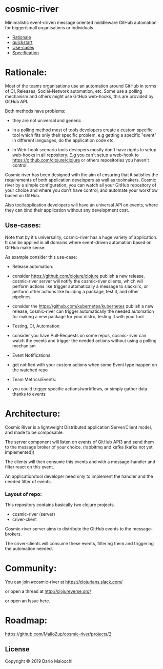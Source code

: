 # cosmic-river

Minimalistic event-driven message oriented middleware  GitHub automation for bigger/small organisations or individuals

- [Rationale](#rationale)
- [quickstart](doc/quickstart.md)
- [Use-cases](#use-cases)
- [Specification](doc/specification.md)

# Rationale:

Most of the teams organisations use an automation around GitHub in terms of CI, Releases, Social-Network automation, etc.
Some use a polling mechanism and others might use GitHub web-hooks, this are provided by GitHub API.

Both methods have problems:

-  they are not universal and generic

-  In a polling method most of tools developers create a custom specific tool which fits only their specific problem, e.g getting a specific "event" in different languages, do the application code etc.

-  In Web-hook scenario tools devlopers mostly don't have rights to setup web-hooks in all repository. E.g you can't setup a web-hook to https://github.com/clojure/clojure or others repositories you haven't control.

Cosmic river has been designed with the aim of ensuring that it satisfies the requirements of both application developers as well as toolmakers.
Cosmic river by a simple configuration, you can watch all your GitHub repository of your choice and  where you don't have control, and automate your workflow based on GitHub.

Also tool/application developers will have an universal API on events, where they can bind their application without any development cost.


## Use-cases:

Note that by it's universality, cosmic-river has a huge variety of application. It can be applied in all domains where event-driven automation based on GitHub make sense.

As example consider this use-case:

- Release automation:
 * consider https://github.com/clojure/clojure publish a new release, cosmic-river server will notify the cosmic-river clients, which will perform actions  like trigger automatically a message to slack/irc, or perform other actions like building a package, test it, and other pipelines.

 * consider  the https://github.com/kubernetes/kubernetes publish a new release, cosmic-river can trigger automatically the needed automation for making a new package for your distro, testing it with your tool

- Testing, CI, Automation:
 * consider you have Pull-Requests on some repos, cosmic-river can watch the events  and trigger the needed actions without using a polling mechanism

- Event Notifications:
 * get notified with your custom actions when some Event type happen on the watched repo

- Team Metrics/Events:
 * you could trigger specific actions/workflows, or simply gather data thanks to events


# Architecture:

Cosmic River is a lightweight Distributed application Server/Client model, and made to be composable. 

The server component will listen on events of GitHub API3 and send them to the message broker of your choice. (rabbitmq and kafka (kafka not yet implemented))

The clients will then consume this events and with a message-handler and filter react on this event. 

An application/tool developer need only to implement the handler and the needed filter of events.

### Layout of repo:

This repository contains basically two clojure projects.

- cosmic-river (server)
- criver-client

Cosmic-river server aims to distribute the GitHub events to the message-brokers.

The criver-clients will consume these events, filtering them and triggering the automation needed.

# Community:

You can join #cosmic-river at https://clojurians.slack.com/

or open a thread at http://clojureverse.org/

or open an Issue here.

# Roadmap:

https://github.com/MalloZup/cosmic-river/projects/2

## License

Copyright © 2019 Dario Maiocchi

